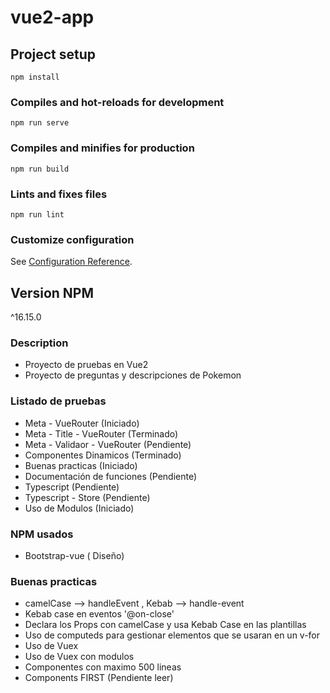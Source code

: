 # vue2-app

## Project setup
```
npm install
```

### Compiles and hot-reloads for development
```
npm run serve
```

### Compiles and minifies for production
```
npm run build
```

### Lints and fixes files
```
npm run lint
```

### Customize configuration
See [Configuration Reference](https://cli.vuejs.org/config/).

## Version NPM
^16.15.0

### Description
- Proyecto de pruebas en Vue2
- Proyecto de preguntas y descripciones de Pokemon   

### Listado de pruebas
- Meta - VueRouter (Iniciado)
- Meta - Title - VueRouter (Terminado)
- Meta - Validaor - VueRouter (Pendiente)
- Componentes Dinamicos (Terminado)
- Buenas practicas (Iniciado)
- Documentación de funciones (Pendiente)
- Typescript (Pendiente)
- Typescript - Store (Pendiente)
- Uso de Modulos (Iniciado)

### NPM usados
- Bootstrap-vue ( Diseño)

### Buenas practicas
  - camelCase --> handleEvent , Kebab --> handle-event 
  - Kebab case en eventos '@on-close'
  - Declara los Props con camelCase y usa Kebab Case en las plantillas
  - Uso de computeds para gestionar elementos que se usaran en un v-for
  - Uso de Vuex
  - Uso de Vuex con modulos
  - Componentes con maximo 500 lineas
  - Components FIRST (Pendiente leer)